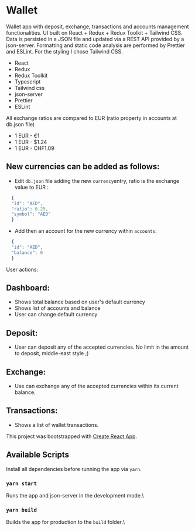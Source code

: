 # Wallet

Wallet app with deposit, exchange, transactions and accounts management functionalities.
UI built on React + Redux + Redux Toolkit + Tailwind CSS.
Data is persisted in a JSON file and updated via a REST API provided by a json-server.
Formatting and static code analysis are performed by Prettier and ESLint.
For the styling I chose Tailwind CSS.

- React
- Redux
- Redux Toolkit
- Typescript
- Tailwind css
- json-server
- Prettier
- ESLint

All exchange ratios are compared to EUR (ratio property in accounts at db.json file)

- 1 EUR - €1
- 1 EUR - $1.24
- 1 EUR - CHF1.09

## New currencies can be added as follows:

- Edit `db.json` file adding the new `currency`entry, ratio is the exchange value to EUR :

```javascript
  {
  "id": "AED",
  "ratio": 0.25,
  "symbol": "AED"
  }
```

- Add then an account for the new currency within `accounts`:

```javascript
  {
  "id": "AED",
  "balance": 0
  }
```

User actions:

## Dashboard:

- Shows total balance based on user's default currency
- Shows list of accounts and balance
- User can change default currency

## Deposit:

- User can deposit any of the accepted currencies. No limit in the amount to deposit, middle-east style ;)

## Exchange:

- Use can exchange any of the accepted currencies within its current balance.

## Transactions:

- Shows a list of wallet transactions.

This project was bootstrapped with [Create React App](https://github.com/facebook/create-react-app).

## Available Scripts

Install all dependencies before running the app via `yarn`.

### `yarn start`

Runs the app and json-server in the development mode.\

### `yarn build`

Builds the app for production to the `build` folder.\

